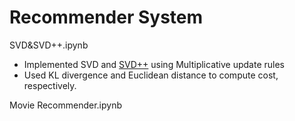 # Recommender System

SVD&SVD++.ipynb
* Implemented SVD and [SVD++](https://en.wikipedia.org/wiki/Matrix_factorization_(recommender_systems)#SVD++) using Multiplicative update rules
* Used KL divergence and Euclidean distance to compute cost, respectively. 

Movie Recommender.ipynb
